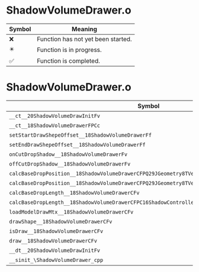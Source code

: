 # ShadowVolumeDrawer.o
| Symbol | Meaning 
| ------------- | ------------- 
| :x: | Function has not yet been started. 
| :eight_pointed_black_star: | Function is in progress. 
| :white_check_mark: | Function is completed. 


# ShadowVolumeDrawer.o
| Symbol | Decompiled? |
| ------------- | ------------- |
| `__ct__20ShadowVolumeDrawInitFv` | :white_check_mark: |
| `__ct__18ShadowVolumeDrawerFPCc` | :white_check_mark: |
| `setStartDrawShepeOffset__18ShadowVolumeDrawerFf` | :white_check_mark: |
| `setEndDrawShepeOffset__18ShadowVolumeDrawerFf` | :white_check_mark: |
| `onCutDropShadow__18ShadowVolumeDrawerFv` | :white_check_mark: |
| `offCutDropShadow__18ShadowVolumeDrawerFv` | :white_check_mark: |
| `calcBaseDropPosition__18ShadowVolumeDrawerCFPQ29JGeometry8TVec3&lt;f&gt;` | :white_check_mark: |
| `calcBaseDropPosition__18ShadowVolumeDrawerCFPQ29JGeometry8TVec3&lt;f&gt;PC16ShadowController` | :x: |
| `calcBaseDropLength__18ShadowVolumeDrawerCFv` | :white_check_mark: |
| `calcBaseDropLength__18ShadowVolumeDrawerCFPC16ShadowController` | :x: |
| `loadModelDrawMtx__18ShadowVolumeDrawerCFv` | :white_check_mark: |
| `drawShape__18ShadowVolumeDrawerCFv` | :white_check_mark: |
| `isDraw__18ShadowVolumeDrawerCFv` | :white_check_mark: |
| `draw__18ShadowVolumeDrawerCFv` | :white_check_mark: |
| `__dt__20ShadowVolumeDrawInitFv` | :white_check_mark: |
| `__sinit_\ShadowVolumeDrawer_cpp` | :white_check_mark: |
